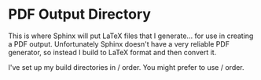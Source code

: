PDF Output Directory
====================

This is where Sphinx will put LaTeX files that I generate... for use in creating a PDF output. Unfortunately Sphinx doesn't have a very reliable PDF generator, so instead I build to LaTeX format and then convert it.

I've set up my build directories in <project>/<format> order. You might prefer to use <format>/<project> order.